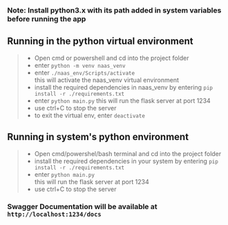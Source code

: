### Note: Install python3.x with its path added in system variables before running the app

## Running in the python virtual environment
> - Open cmd or powershell and cd into the project folder 
> - enter `python -m venv naas_venv`
> - enter `./naas_env/Scripts/activate`  
> this will activate the naas_venv virtual environment
> - install the required dependencies in naas_venv by entering `pip install -r ./requirements.txt`
> - enter `python main.py`
> this will run the flask server at port 1234
> - use ctrl+C to stop the server
> - to exit the virtual env, enter `deactivate`

## Running in system's python environment
> - Open cmd/powershel/bash terminal and cd into the project folder
> - install the required dependencies in your system by entering `pip install -r ./requirements.txt`
> - enter `python main.py`  
> this will run the flask server at port 1234
> - use ctrl+C to stop the server

### Swagger Documentation will be available at `http://localhost:1234/docs`